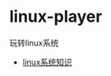 # linux-player
玩转linux系统
- [linux系统知识](https://github.com/HwiLu/linux-player/blob/master/linux-system-knowledge/)

